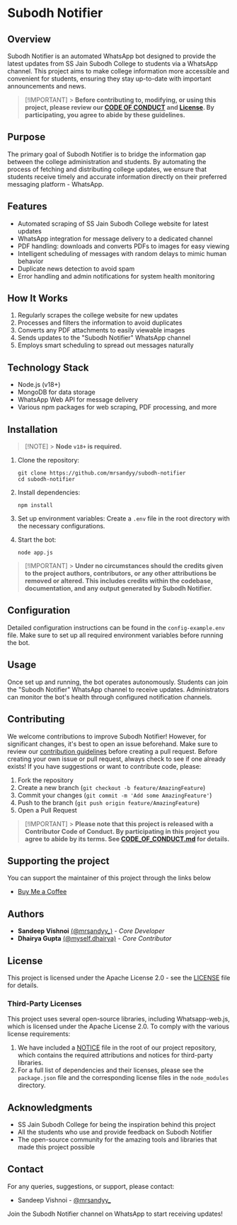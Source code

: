 # Subodh Notifier

## Overview

Subodh Notifier is an automated WhatsApp bot designed to provide the latest updates from SS Jain Subodh College to students via a WhatsApp channel. This project aims to make college information more accessible and convenient for students, ensuring they stay up-to-date with important announcements and news.

> [!IMPORTANT] > **Before contributing to, modifying, or using this project, please review our [CODE OF CONDUCT](CODE_OF_CONDUCT.md) and [License](LICENSE). By participating, you agree to abide by these guidelines.**

## Purpose

The primary goal of Subodh Notifier is to bridge the information gap between the college administration and students. By automating the process of fetching and distributing college updates, we ensure that students receive timely and accurate information directly on their preferred messaging platform - WhatsApp.

## Features

- Automated scraping of SS Jain Subodh College website for latest updates
- WhatsApp integration for message delivery to a dedicated channel
- PDF handling: downloads and converts PDFs to images for easy viewing
- Intelligent scheduling of messages with random delays to mimic human behavior
- Duplicate news detection to avoid spam
- Error handling and admin notifications for system health monitoring

## How It Works

1. Regularly scrapes the college website for new updates
2. Processes and filters the information to avoid duplicates
3. Converts any PDF attachments to easily viewable images
4. Sends updates to the "Subodh Notifier" WhatsApp channel
5. Employs smart scheduling to spread out messages naturally

## Technology Stack

- Node.js (v18+)
- MongoDB for data storage
- WhatsApp Web API for message delivery
- Various npm packages for web scraping, PDF processing, and more

## Installation

> [!NOTE] > **Node `v18+` is required.**

1. Clone the repository:

   ```
   git clone https://github.com/mrsandyy/subodh-notifier
   cd subodh-notifier
   ```

2. Install dependencies:

   ```
   npm install
   ```

3. Set up environment variables:
   Create a `.env` file in the root directory with the necessary configurations.

4. Start the bot:
   ```
   node app.js
   ```

> [!IMPORTANT] > **Under no circumstances should the credits given to the project authors, contributors, or any other attributions be removed or altered. This includes credits within the codebase, documentation, and any output generated by Subodh Notifier.**

## Configuration

Detailed configuration instructions can be found in the `config-example.env` file. Make sure to set up all required environment variables before running the bot.

## Usage

Once set up and running, the bot operates autonomously. Students can join the "Subodh Notifier" WhatsApp channel to receive updates. Administrators can monitor the bot's health through configured notification channels.

## Contributing

We welcome contributions to improve Subodh Notifier! However, for significant changes, it's best to open an issue beforehand. Make sure to review our [contribution guidelines](CODE_OF_CONDUCT.md) before creating a pull request. Before creating your own issue or pull request, always check to see if one already exists! If you have suggestions or want to contribute code, please:

1. Fork the repository
2. Create a new branch (`git checkout -b feature/AmazingFeature`)
3. Commit your changes (`git commit -m 'Add some AmazingFeature'`)
4. Push to the branch (`git push origin feature/AmazingFeature`)
5. Open a Pull Request

> [!IMPORTANT] > **Please note that this project is released with a Contributor Code of Conduct. By participating in this project you agree to abide by its terms. See [CODE_OF_CONDUCT.md](CODE_OF_CONDUCT.md) for details.**

## Supporting the project

You can support the maintainer of this project through the links below

- [Buy Me a Coffee](https://buymeacoffee.com/mrsandy)

## Authors

- **Sandeep Vishnoi** [(@mrsandyy\_)](https://www.instagram.com/mrsandyy_/) - _Core Developer_
- **Dhairya Gupta** [(@myself.dhairya)](https://instagram.com/myself.dhairya/) - _Core Contributor_

## License

This project is licensed under the Apache License 2.0 - see the [LICENSE](LICENSE) file for details.

### Third-Party Licenses

This project uses several open-source libraries, including Whatsapp-web.js, which is licensed under the Apache License 2.0. To comply with the various license requirements:

1. We have included a [NOTICE](NOTICE) file in the root of our project repository, which contains the required attributions and notices for third-party libraries.
2. For a full list of dependencies and their licenses, please see the `package.json` file and the corresponding license files in the `node_modules` directory.

## Acknowledgments

- SS Jain Subodh College for being the inspiration behind this project
- All the students who use and provide feedback on Subodh Notifier
- The open-source community for the amazing tools and libraries that made this project possible

## Contact

For any queries, suggestions, or support, please contact:

- Sandeep Vishnoi - [@mrsandyy\_](https://www.instagram.com/mrsandyy_/)

Join the Subodh Notifier channel on WhatsApp to start receiving updates!
